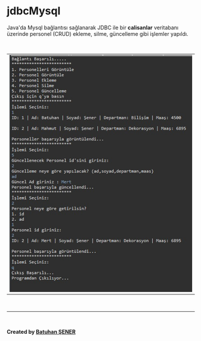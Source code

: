 # jdbcMysql
<p>Java'da Mysql bağlantısı sağlanarak JDBC ile bir <b>calisanlar</b> veritabanı üzerinde personel (CRUD) ekleme, silme, güncelleme gibi işlemler yapıldı. </p>
<br/>

<table style="width:100%">
  <tr>
    <td><img src="https://github.com/senerbatuhan/jdbcMysql/blob/main/Screenshot.jpg" width="100%"></td>
  </tr>
</table> 
<br/>
<hr>
<br/>
<p><b>Created by <a href="https://www.linkedin.com/in/senerbatuhan/">Batuhan ŞENER</a></b></p>
<br/>
